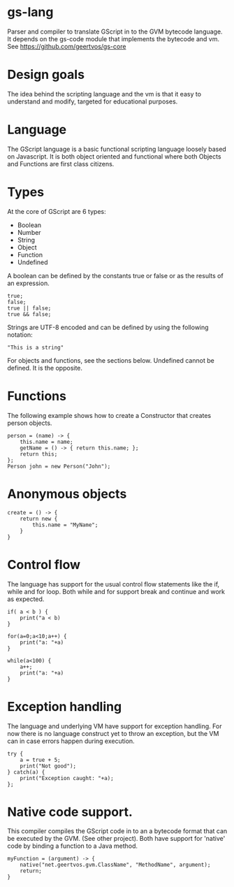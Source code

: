 # gs-lang
Parser and compiler to translate GScript in to the GVM bytecode language. It depends on the gs-code module that implements the bytecode and vm. See https://github.com/geertvos/gs-core

# Design goals
The idea behind the scripting language and the vm is that it easy to understand and modify, targeted for educational purposes. 

# Language
The GScript language is a basic functional scripting language loosely based on Javascript. It is both object oriented and functional where both Objects and Functions are first class citizens. 

# Types
At the core of GScript are 6 types:

 - Boolean
 - Number
 - String
 - Object
 - Function
 - Undefined 
 
A boolean can be defined by the constants true or false or as the results of an expression.
```
true;
false;
true || false;
true && false;
```

Strings are UTF-8 encoded and can be defined by using the following notation:
```
"This is a string"
```
For objects and functions, see the sections below. Undefined cannot be defined. It is the opposite.

# Functions
The following example shows how to create a Constructor that creates person objects. 
```
person = (name) -> {
	this.name = name;
	getName = () -> { return this.name; };
	return this;
};
Person john = new Person("John");
```
# Anonymous objects
```
create = () -> {
	return new { 
		this.name = "MyName"; 
	}
}

```

# Control flow

The language has support for the usual control flow statements like the if, while and for loop. Both while and for support break and continue and work as expected.
```
if( a < b ) {
	print("a < b)
}

for(a=0;a<10;a++) {
	print("a: "+a)
}

while(a<100) {
	a++;
	print("a: "+a)
}
```

# Exception handling
The language and underlying VM have support for exception handling. For now there is no language construct yet to throw an exception, but the VM can in case errors happen during execution. 
```
try {
	a = true + 5;
	print("Not good");
} catch(a) {
	print("Exception caught: "+a);
};
```

# Native code support. 
This compiler compiles the GScript code in to an a bytecode format that can be executed by the GVM. (See other project). Both have support for 'native' code by binding a function to a Java method.

```
myFunction = (argument) -> {
	native("net.geertvos.gvm.ClassName", "MethodName", argument);
	return; 
}
```
